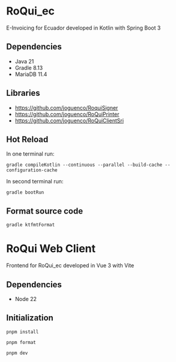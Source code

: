 # RoQui_ec
E-Invoicing for Ecuador developed in Kotlin with Spring Boot 3

## Dependencies
- Java 21
- Gradle 8.13
- MariaDB 11.4

## Libraries
- https://github.com/joguenco/RoquiSigner
- https://github.com/joguenco/RoQuiPrinter
- https://github.com/joguenco/RoQuiClientSri

## Hot Reload
In one terminal run:
```
gradle compileKotlin --continuous --parallel --build-cache --configuration-cache
```
In second terminal run:
```
gradle bootRun
```

## Format source code
```
gradle ktfmtFormat
```

# RoQui Web Client
Frontend for RoQui_ec developed in Vue 3 with Vite
## Dependencies
- Node 22

## Initialization
```
pnpm install
```
```
pnpm format
```
```
pnpm dev
```